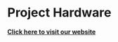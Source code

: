 # Project Hardware

[**Click here to visit our website**](https://cepdnaclk.github.io/e16-3yp-digital-signage-based-user-targeted-advertising/)


